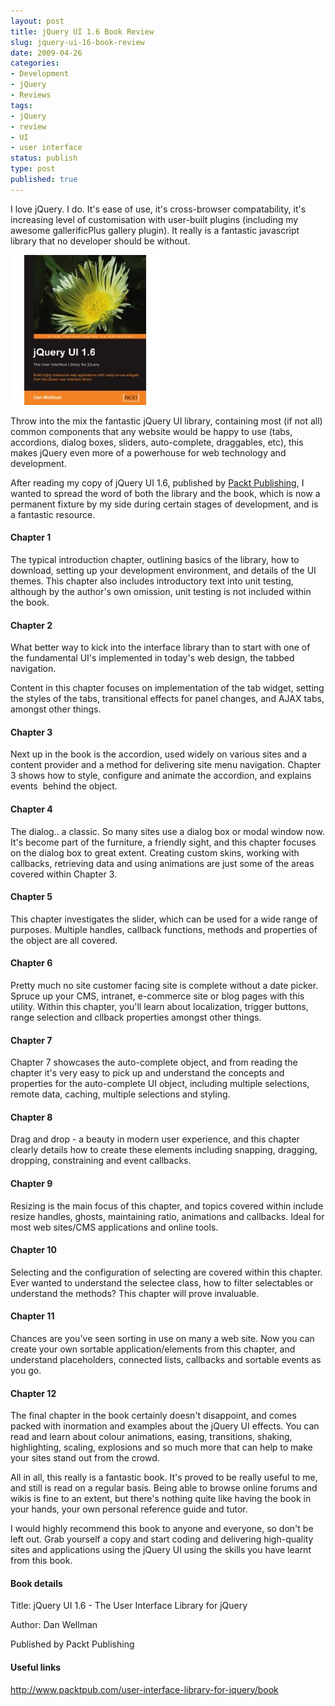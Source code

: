 ```yaml
---
layout: post
title: jQuery UI 1.6 Book Review
slug: jquery-ui-16-book-review
date: 2009-04-26
categories:
- Development
- jQuery
- Reviews
tags:
- jQuery
- review
- UI
- user interface
status: publish
type: post
published: true
---
```

<p>I love jQuery. I do. It's ease of use, it's cross-browser compatability, it's increasing level of customisation with user-built plugins (including my awesome gallerificPlus gallery plugin). It really is a fantastic javascript library that no developer should be without.</p>
<p style="align: left; margin-right: 10px;"><a href="/assets/uploads/2009/04/jquery-ui-16.jpg"><img class="size-full wp-image-332 alignleft" title="jquery-ui-16" src="/assets/uploads/2009/04/jquery-ui-16.jpg" alt="jQuery UI .6" /></a></p>
<p>Throw into the mix the fantastic jQuery UI library, containing most (if not all) common components that any website would be happy to use (tabs, accordions, dialog boxes, sliders, auto-complete, draggables, etc), this makes jQuery even more of a powerhouse for web technology and development.</p>
<p>After reading my copy of jQuery UI 1.6, published by <a title="Packt Publishing" href="http://www.packtpub.com/" target="_blank">Packt Publishing</a>, I wanted to spread the word of both the library and the book, which is now a permanent fixture by my side during certain stages of development, and is a fantastic resource.</p>
<h4>Chapter 1</h4>
<p>The typical introduction chapter, outlining basics of the library, how to download, setting up your development environment, and details of the UI themes. This chapter also includes introductory text into unit testing, although by the author's own omission, unit testing is not included within the book.</p>
<h4>Chapter 2</h4>
<p>What better way to kick into the interface library than to start with one of the fundamental UI's implemented in today's web design, the tabbed navigation.</p>
<p>Content in this chapter focuses on implementation of the tab widget, setting the styles of the tabs, transitional effects for panel changes, and AJAX tabs, amongst other things.</p>
<h4>Chapter 3</h4>
<p>Next up in the book is the accordion, used widely on various sites and a content provider and a method for delivering site menu navigation. Chapter 3 shows how to style, configure and animate the accordion, and explains events  behind the object.</p>
<h4>Chapter 4</h4>
<p>The dialog.. a classic. So many sites use a dialog box or modal window now. It's become part of the furniture, a friendly sight, and this chapter focuses on the dialog box to great extent. Creating custom skins, working with callbacks, retrieving data and using animations are just some of the areas covered within Chapter 3.</p>
<h4>Chapter 5</h4>
<p>This chapter investigates the slider, which can be used for a wide range of purposes. Multiple handles, callback functions, methods and properties of the object are all covered.</p>
<h4>Chapter 6</h4>
<p>Pretty much no site customer facing site is complete without a date picker. Spruce up your CMS, intranet, e-commerce site or blog pages with this utility. Within this chapter, you'll learn about localization, trigger buttons, range selection and cllback properties amongst other things.</p>
<h4>Chapter 7</h4>
<p>Chapter 7 showcases the auto-complete object, and from reading the chapter it's very easy to pick up and understand the concepts and properties for the auto-complete UI object, including multiple selections, remote data, caching, multiple selections and styling.</p>
<h4>Chapter 8</h4>
<p>Drag and drop - a beauty in modern user experience, and this chapter clearly details how to create these elements including snapping, dragging, dropping, constraining and event callbacks.</p>
<h4>Chapter 9</h4>
<p>Resizing is the main focus of this chapter, and topics covered within include resize handles, ghosts, maintaining ratio, animations and callbacks. Ideal for most web sites/CMS applications and online tools.</p>
<h4>Chapter 10</h4>
<p>Selecting and the configuration of selecting are covered within this chapter. Ever wanted to understand the selectee class, how to filter selectables or understand the methods? This chapter will prove invaluable.</p>
<h4>Chapter 11</h4>
<p>Chances are you've seen sorting in use on many a web site. Now you can create your own sortable application/elements from this chapter, and understand placeholders, connected lists, callbacks and sortable events as you go.</p>
<h4>Chapter 12</h4>
<p>The final chapter in the book certainly doesn't disappoint, and comes packed with inormation and examples about the jQuery UI effects. You can read and learn about colour animations, easing, transitions, shaking, highlighting, scaling, explosions and so much more that can help to make your sites stand out from the crowd.</p>
<p>All in all, this really is a fantastic book. It's proved to be really useful to me, and still is read on a regular basis. Being able to browse online forums and wikis is fine to an extent, but there's nothing quite like having the book in your hands, your own personal reference guide and tutor.</p>
<p>I would highly recommend this book to anyone and everyone, so don't be left out. Grab yourself a copy and start coding and delivering high-quality sites and applications using the jQuery UI using the skills you have learnt from this book.</p>
<h4>Book details</h4>
<p style="text-align: left;">Title: jQuery UI 1.6 - The User Interface Library for jQuery</p>
<p style="text-align: left;">Author: Dan Wellman</p>
<p>Published by Packt Publishing</p>
<h4>Useful links</h4>
<p><a title="Visit this book on the Packt Publishing web site" href="http://www.packtpub.com/user-interface-library-for-jquery/book" target="_blank">http://www.packtpub.com/user-interface-library-for-jquery/book</a></p>
